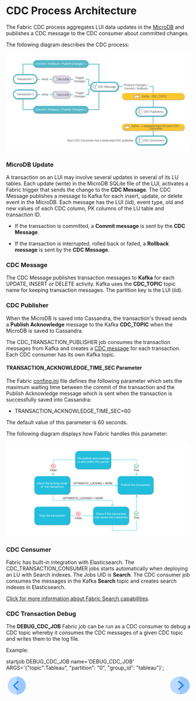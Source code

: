 # CDC Process Architecture

The Fabric CDC process aggregates LUI data updates in the [MicroDB](/articles/02_fabric_architecture/01_fabric_architecture_overview.md#211-microdb-) and publishes a CDC message to the CDC consumer about committed changes. 

The following diagram describes the CDC process:

![CDC flow](images/cdc_data_flow_diagram.png)

### MicroDB Update

A transaction on an LUI may involve several updates in several of its LU tables. Each update (write) in the MicroDB SQLite file of the LUI, activates a Fabric trigger that sends the change to the **CDC Message**. The CDC Message publishes a message to Kafka for each insert, update, or delete event in the MicroDB. Each message has the LUI (iid), event type, old and new values of each CDC column, PK columns of the LU table and transaction ID.

-  If the transaction is committed, a **Commit message** is sent by the **CDC Message**. 

-  If the transaction is interrupted, rolled back or failed, a **Rollback message** is sent by the **CDC Message**. 

### CDC Message

The CDC Message publishes transaction messages to **Kafka**  for each UPDATE, INSERT or DELETE activity. Kafka uses the **CDC_TOPIC**  topic name for keeping transaction messages. The partition key is the LUI (iid).

### CDC Publisher

When the MicroDB is saved into Cassandra, the transaction's thread sends a **Publish Acknowledge**  message to the Kafka **CDC_TOPIC** when the MicroDB is saved to Cassandra. 

The CDC_TRANSACTION_PUBLISHER job consumes the transaction messages from Kafka and creates a [CDC message](02_cdc_messages.md) for each transaction. Each CDC consumer has its own Kafka topic.

#### TRANSACTION_ACKNOWLEDGE_TIME_SEC Parameter

The Fabric [confing.ini](/articles/02_fabric_architecture/05_fabric_main_configuration_files.md#configini) file defines the following parameter which sets the maximum waiting time between the commit of the transaction and the Publish Acknowledge message which is sent when the transaction is successfully saved into Cassandra: 

- TRANSACTION_ACKNOWLEDGE_TIME_SEC=60

The default value of this parameter is 60 seconds.

The following diagram displays how Fabric handles this parameter:

![acknowledge time](images/cdc_publish_acknowledge_time_seq.png)

### CDC Consumer

Fabric has built-in integration with Elasticsearch. The CDC_TRANSACTION_CONSUMER jobs starts automatically when deploying an LU with Search indexes. The Jobs UID is **Search**. The CDC consumer job consumes the messages in the Kafka **Search** topic and creates search indexes in Elasticsearch.

[Click for more information about Fabric Search capabilities](cdc_consumers/search).

### CDC Transaction Debug 

The **DEBUG_CDC_JOB** Fabric job can be run as a CDC consumer to debug a CDC topic whereby it consumes the CDC messages of a given CDC topic and writes them to the log file. 

Example: 

startjob DEBUG_CDC_JOB name='DEBUG_CDC_JOB' ARGS='{"topic":Tableau", "partition": "0", "group_id": "tableau"}';



[![Previous](/articles/images/Previous.png)](05_cdc_publication_flow.md)[<img align="right" width="60" height="54" src="/articles/images/Next.png">](06_cdc_configuration.md)
